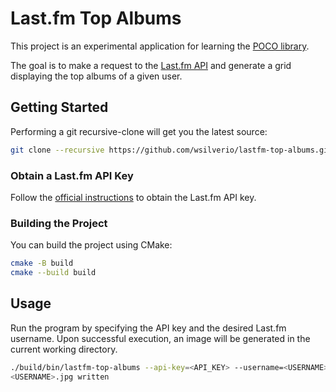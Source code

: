 # Last.fm Top Albums

This project is an experimental application for learning the [POCO library](https://pocoproject.org/).

The goal is to make a request to the [Last.fm API](https://www.last.fm/api) and generate a grid displaying the top albums of a given user.

## Getting Started

Performing a git recursive-clone will get you the latest source:

```sh
git clone --recursive https://github.com/wsilverio/lastfm-top-albums.git
```

### Obtain a Last.fm API Key

Follow the [official instructions](https://www.last.fm/api#getting-started) to obtain the Last.fm API key.

### Building the Project

You can build the project using CMake:

```sh
cmake -B build
cmake --build build
```

## Usage

Run the program by specifying the API key and the desired Last.fm username. Upon successful execution, an image will be generated in the current working directory.

```sh
./build/bin/lastfm-top-albums --api-key=<API_KEY> --username=<USERNAME>
<USERNAME>.jpg written
```

